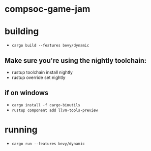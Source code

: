 # compsoc-game-jam

# building

- `cargo build --features bevy/dynamic`

## Make sure you're using the nightly toolchain:
- rustup toolchain install nightly
- rustup override set nightly

## if on windows

- `cargo install -f cargo-binutils`
- `rustup component add llvm-tools-preview`

# running
- `cargo run --features bevy/dynamic`
